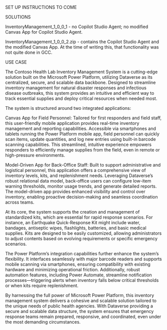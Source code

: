 
SET UP INSTRUCTIONS TO COME

SOLUTIONS

InventoryManagement_1_0_0_1 - no Copilot Studio Agent; no modified Canvas App for Copilot Studio Agent.

InventoryManagement_1_0_0_2.zip - contains the Copilot Studio Agent and the modified Canvas App. At the time of writing this, that functionality was not quite done in GCC.

USE CASE

The Contoso Health Lab Inventory Management System is a cutting-edge solution built on the Microsoft Power Platform, utilizing Dataverse as its centralized, secure, and scalable data backbone. Designed to streamline inventory management for natural disaster responses and infectious disease outbreaks, this system provides an intuitive and efficient way to track essential supplies and deploy critical resources when needed most.

The system is structured around two integrated applications:

Canvas App for Field Personnel: Tailored for first responders and field staff, this user-friendly mobile application provides real-time inventory management and reporting capabilities. Accessible via smartphones and tablets running the Power Platform mobile app, field personnel can quickly scan items, update quantities, and log new entries using built-in barcode scanning capabilities. This streamlined, intuitive experience empowers responders to efficiently manage supplies from the field, even in remote or high-pressure environments.

Model-Driven App for Back-Office Staff: Built to support administrative and logistical personnel, this application offers a comprehensive view of inventory levels, kits, and replenishment needs. Leveraging Dataverse’s robust relational data model, back-office users can configure low-item warning thresholds, monitor usage trends, and generate detailed reports. The model-driven app provides enhanced visibility and control over inventory, enabling proactive decision-making and seamless coordination across teams.

At its core, the system supports the creation and management of standardized kits, which are essential for rapid response scenarios. For instance, an Earthquake Quick-Response Kit might include water, bandages, antiseptic wipes, flashlights, batteries, and basic medical supplies. Kits are designed to be easily customized, allowing administrators to adjust contents based on evolving requirements or specific emergency scenarios.

The Power Platform’s integration capabilities further enhance the system’s flexibility. It interfaces seamlessly with major barcode readers and supports mobile scanning via smartphones, ensuring compatibility with existing hardware and minimizing operational friction. Additionally, robust automation features, including Power Automate, streamline notification processes—triggering alerts when inventory falls below critical thresholds or when kits require replenishment.

By harnessing the full power of Microsoft Power Platform, this inventory management system delivers a cohesive and scalable solution tailored to the unique needs of public health agencies. With Dataverse providing a secure and scalable data structure, the system ensures that emergency response teams remain prepared, responsive, and coordinated, even under the most demanding circumstances.
